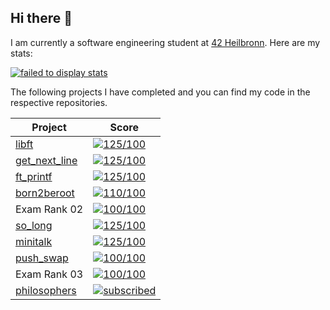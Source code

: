 ## Hi there 👋

I am currently a software engineering student at [42 Heilbronn](https://www.42heilbronn.de/en/). Here are my stats:



[![failed to display stats](https://badge42.vercel.app/api/v2/clav54d3u00110fky9m2d889w/stats?cursusId=21&coalitionId=160)](https://github.com/JaeSeoKim/badge42)



The following projects I have completed and you can find my code in the respective repositories.

|  Project  |  Score  |
|-----------|---------|
|  [libft](https://github.com/aaron-22766/0.0_libft.git)  |  [![125/100](https://badge42.vercel.app/api/v2/clav54d3u00110fky9m2d889w/project/2829023)](https://github.com/JaeSeoKim/badge42)  |
|  [get_next_line](https://github.com/aaron-22766/1.0_get_next_line.git)  |  [![125/100](https://badge42.vercel.app/api/v2/clav54d3u00110fky9m2d889w/project/2862958)](https://github.com/JaeSeoKim/badge42)  |
|  [ft_printf](https://github.com/aaron-22766/1.1_ft_printf.git)  | [![125/100](https://badge42.vercel.app/api/v2/clav54d3u00110fky9m2d889w/project/2878534)](https://github.com/JaeSeoKim/badge42)  |
|  [born2beroot](https://github.com/aaron-22766/1.2_born2beroot.git)  |  [![110/100](https://badge42.vercel.app/api/v2/clav54d3u00110fky9m2d889w/project/2893889)](https://github.com/JaeSeoKim/badge42)  |
|  Exam Rank 02  |  [![100/100](https://badge42.vercel.app/api/v2/clav54d3u00110fky9m2d889w/project/2928654)](https://github.com/JaeSeoKim/badge42)  |
|  [so_long](https://github.com/aaron-22766/2.0_so_long.git)  |  [![125/100](https://badge42.vercel.app/api/v2/clav54d3u00110fky9m2d889w/project/2916515)](https://github.com/JaeSeoKim/badge42)  |
|  [minitalk](https://github.com/aaron-22766/2.1_minitalk.git)  |  [![125/100](https://badge42.vercel.app/api/v2/clav54d3u00110fky9m2d889w/project/2971977)](https://github.com/JaeSeoKim/badge42)  |
|  [push_swap](https://github.com/aaron-22766/2.2_push_swap.git)  |  [![100/100](https://badge42.vercel.app/api/v2/clav54d3u00110fky9m2d889w/project/2998854)](https://github.com/JaeSeoKim/badge42)  |
|  Exam Rank 03  |  [![100/100](https://badge42.vercel.app/api/v2/clav54d3u00110fky9m2d889w/project/3078006)](https://github.com/JaeSeoKim/badge42)  |
|  [philosophers](https://github.com/aaron-22766/3.0_philosophers.git)  |  [![subscribed](https://badge42.vercel.app/api/v2/clav54d3u00110fky9m2d889w/project/3078162)](https://github.com/JaeSeoKim/badge42)  |
